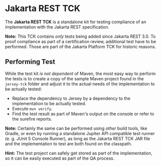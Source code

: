 # Jakarta REST TCK

The **Jakarta REST TCK** is a standalone kit for testing compliance of an implementation with the Jakarta REST specification.

**Note:** This TCK contains *only* tests being added since Jakarta REST 3.0. To proof compliance as part of a certification review, additional test have to be performed. Those are part of the Jakarta Platform TCK for historic reasons.


## Performing Test

While the test kit *is not dependent* of Maven, the most easy way to perform the tests is to create a copy of the sample Maven project found in the `jersey-tck` folder and adjust it to the actual needs of the implementation to be actually tested:
* Replace the dependency to Jersey by a dependency to the implementation to be actually tested.
* Execute `mvn verify`.
* Find the test result as part of Maven's output on the console or refer to the surefire reports.

**Note:** Certainly the same can be performed using *other* build tools, like Gradle, or even by running a standalone Jupiter API compatible test runner (e. g. JUnit 5 Console Runner), as long as the Jakarta REST TCK JAR file and the implementation to test are both found on the classpath.

**Hint:** The test project can safely get stored as part of the implementation, so it can be easily executed as part of the QA process.
